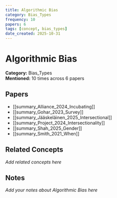 ```yaml
---
title: Algorithmic Bias
category: Bias_Types
frequency: 10
papers: 6
tags: [concept, bias_types]
date_created: 2025-10-31
---
```


# Algorithmic Bias

**Category:** Bias_Types  
**Mentioned:** 10 times across 6 papers

## Papers

- [[summary_Alliance_2024_Incubating]]
- [[summary_Gohar_2023_Survey]]
- [[summary_Jääskeläinen_2025_Intersectional]]
- [[summary_Project_2024_Intersectionality]]
- [[summary_Shah_2025_Gender]]
- [[summary_Smith_2021_When]]

## Related Concepts

*Add related concepts here*

## Notes

*Add your notes about Algorithmic Bias here*
